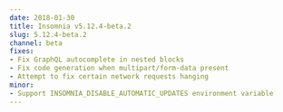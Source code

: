 ```yaml
---
date: 2018-01-30
title: Insomnia v5.12.4-beta.2
slug: 5.12.4-beta.2
channel: beta
fixes:
- Fix GraphQL autocomplete in nested blocks
- Fix code generation when multipart/form-data present
- Attempt to fix certain network requests hanging
minor:
- Support INSOMNIA_DISABLE_AUTOMATIC_UPDATES environment variable
---
```

